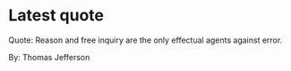 # Latest quote 

Quote: Reason and free inquiry are the only effectual agents against error. 

By: Thomas Jefferson